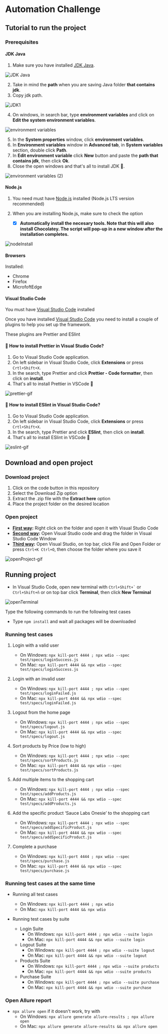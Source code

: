 # Automation Challenge
## Tutorial to run the project
### Prerequisites

#### JDK Java



1. Make sure you have installed [JDK Java](https://www.oracle.com/java/technologies/downloads/).

![JDK Java](https://user-images.githubusercontent.com/60171460/157584525-0bb45d95-4d3a-42da-8999-c8dce37dda6d.png)

2. Take in mind the **path** when you are saving Java folder **that contains jdk**.
3. Copy jdk path.

![JDK1](https://user-images.githubusercontent.com/60171460/157490631-05ab1bfb-ac26-46e5-95a3-ea89c261247d.png)

4. On windows, in search bar, type **environment variables** and click on **Edit the system environment variables**.

![environment variables](https://user-images.githubusercontent.com/60171460/157496931-f1d25ccc-66c8-4608-9a3b-24fd2411a920.gif)


5. In the **System properties** window, click **environment variables**.
6. In **Environment variables** window in **Advanced tab**, in **System variables** section, double click **Path**.
7. In **Edit environment variable** click **New** button and paste the **path that contains jdk**, then click **Ok**.
8. Close the open windows and that's all to install JDK 🥳.

![environment variables (2)](https://user-images.githubusercontent.com/60171460/157497327-09035824-bc66-4f1f-ad66-a92690bf4313.gif)

#### Node.js

1. You need must have [Node.js](https://nodejs.org/en/) installed (Node.js LTS version recommended)
2. When you are installing Node.js, make sure to check the option

    - [x] **Automatically install the necesary tools. Note that this will also install Chocolatey. The script will pop-up in a new window after the installation completes.**

![nodeInstall](https://user-images.githubusercontent.com/60171460/157139770-d00bb969-9b36-4179-9dd2-ec5bf3fbd89a.PNG)

#### Browsers

Installed:
- Chrome
- Firefox
- MicrofoftEdge

#### Visual Studio Code

You must have [Visual Studio Code](https://code.visualstudio.com/download) installed

Once you have installed [Visual Studio Code](https://code.visualstudio.com/download) you need to install a couple of plugins to help you set up the framework.

These plugins are Prettier and ESlint

#### 🤔 How to install Prettier in Visual Studio Code?

1. Go to Visual Studio Code application.
2. On left sidebar in Visual Studio Code, click **Extensions** or press ``` Crtl+Shift+X ```.
3. In the search, type Prettier and click **Prettier - Code formatter**, then click on **install**.
4. That's all to install Prettier in VSCode 🥳

![prettier-gif](https://user-images.githubusercontent.com/60171460/157494947-54ed24b8-21dd-45bb-9b27-a29a5e3493b9.gif)

#### 🤔 How to install ESlint in Visual Studio Code?

1. Go to Visual Studio Code application.
2. On left sidebar in Visual Studio Code, click **Extensions** or press ``` Crtl+Shift+X ```.
3. In the search, type Prettier and click **ESlint**, then click on **install**.
4. That's all to install ESlint in VSCode 🥳

![eslint-gif](https://user-images.githubusercontent.com/60171460/157495264-718507fb-aef2-4375-b089-5eb7f9858c33.gif)

## Download and open project

### Download project

1. Click on the code button in this repository
2. Select the Download Zip option
3. Extract the .zip file with the **Extract here** option
4. Place the project folder on the desired location

### Open project

- **<ins>First way</ins>:** Right click on the folder and open it with Visual Studio Code
- **<ins>Second way</ins>:** Open Visual Studio code and drag the folder in Visual Studio Code Window
- **<ins>Third way</ins>:** Open Visual Studio, on top bar, click File and Open Folder or press ``` Ctrl+K Ctrl+O ```, then choose the folder where you save it

![openProject-gif](https://user-images.githubusercontent.com/60171460/157499108-f272d71b-f60c-460d-acdd-49b3c9002933.gif)

## Running project

- In Visual Studio Code, open new terminal with ``` Ctrl+Shift+` ``` or ``` Ctrl+Shift+ñ ``` or on top bar click **Terminal**, then click **New Terminal**

![openTerminal](https://user-images.githubusercontent.com/60171460/157498798-253494f2-abc8-4764-a343-3cb8e37acdc9.gif)

Type the following commands to run the following test cases

- Type ``` npm install ``` and wait all packages will be downloaded

### Running test cases

1. Login with a valid user

    - On Windows: ``` npx kill-port 4444 ; npx wdio --spec test/specs/loginSuccess.js ```
    - On Mac: ``` npx kill-port 4444 && npx wdio --spec test/specs/loginSuccess.js ```
    
2. Login with an invalid user
    - On Windows: ``` npx kill-port 4444 ; npx wdio --spec test/specs/loginFailed.js ```
    - On Mac: ``` npx kill-port 4444 && npx wdio --spec test/specs/loginFailed.js ```

3. Logout from the home page
    - On Windows: ``` npx kill-port 4444 ; npx wdio --spec test/specs/logout.js ```
    - On Mac: ``` npx kill-port 4444 && npx wdio --spec test/specs/logout.js ```

4. Sort products by Price (low to high)
    - On Windows: ``` npx kill-port 4444 ; npx wdio --spec test/specs/sortProducts.js ```
    - On Mac: ``` npx kill-port 4444 && npx wdio --spec test/specs/sortProducts.js ```

5. Add multiple items to the shopping cart
    - On Windows: ``` npx kill-port 4444 ; npx wdio --spec test/specs/addProducts.js ```
    - On Mac: ``` npx kill-port 4444 && npx wdio --spec test/specs/addProducts.js ```

6. Add the specific product ‘Sauce Labs Onesie’ to the shopping cart
    - On Windows: ``` npx kill-port 4444 ; npx wdio --spec test/specs/addSpecificProduct.js ```
    - On Mac: ``` npx kill-port 4444 && npx wdio --spec test/specs/addSpecificProduct.js ```

7. Complete a purchase
    - On Windows: ``` npx kill-port 4444 ; npx wdio --spec test/specs/purchase.js ```
    - On Mac: ``` npx kill-port 4444 && npx wdio --spec test/specs/purchase.js ```
    
### Running test cases at the same time

- Running all test cases

    - On Windows: ``` npx kill-port 4444 ; npx wdio ```
    - On Mac: ``` npx kill-port 4444 && npx wdio ```
    
- Running test cases by suite
    - Login Suite
        - On Windows: ``` npx kill-port 4444 ; npx wdio --suite login ```
        - On Mac: ``` npx kill-port 4444 && npx wdio --suite login ```
    - Logout Suite
        - On Windows: ``` npx kill-port 4444 ; npx wdio --suite logout ```
        - On Mac: ``` npx kill-port 4444 && npx wdio --suite logout ```
    - Products Suite
        - On Windows: ``` npx kill-port 4444 ; npx wdio --suite products ```
        - On Mac: ``` npx kill-port 4444 && npx wdio --suite products ```
    - Purchase Suite
        - On Windows: ``` npx kill-port 4444 ; npx wdio --suite purchase ```
        - On Mac: ``` npx kill-port 4444 && npx wdio --suite purchase ```

### Open Allure report

- ``` npx allure open ``` if it doesn't work, try with
    - On Windows: ``` npx allure generate allure-results ; npx allure open ```
    - On Mac: ``` npx allure generate allure-results && npx allure open ```

